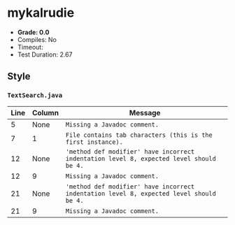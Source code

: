 # mykalrudie

+ **Grade: 0.0**
+ Compiles: No
+ Timeout:  
+ Test Duration: 2.67

## Style
### `TextSearch.java`
| Line | Column | Message |
| ---- | ------ | ------- |
| 5 | None | `Missing a Javadoc comment.` |
| 7 | 1 | `File contains tab characters (this is the first instance).` |
| 12 | None | `'method def modifier' have incorrect indentation level 8, expected level should be 4.` |
| 12 | 9 | `Missing a Javadoc comment.` |
| 21 | None | `'method def modifier' have incorrect indentation level 8, expected level should be 4.` |
| 21 | 9 | `Missing a Javadoc comment.` |

